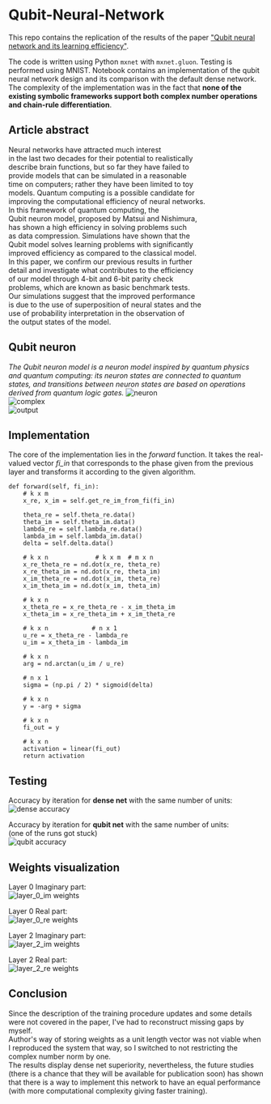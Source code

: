 # Qubit-Neural-Network
This repo contains the replication of the results of the paper ["Qubit neural network and its learning efficiency"](https://link.springer.com/article/10.1007/s00521-004-0446-8).  

The code is written using Python `mxnet` with `mxnet.gluon`. Testing is performed using MNIST. Notebook contains an implementation of the qubit neural network design and its comparison with the default dense network.  
The complexity of the implementation was in the fact that **none of the existing symbolic frameworks support both complex number operations and chain-rule differentiation**.

## Article abstract
Neural networks have attracted much interest  
in the last two decades for their potential to realistically  
describe brain functions, but so far they have failed to  
provide models that can be simulated in a reasonable  
time on computers; rather they have been limited to toy  
models. Quantum computing is a possible candidate for  
improving the computational efficiency of neural networks.  
In this framework of quantum computing, the  
Qubit neuron model, proposed by Matsui and Nishimura,   
has shown a high efficiency in solving problems such  
as data compression. Simulations have shown that the  
Qubit model solves learning problems with significantly  
improved efficiency as compared to the classical model.  
In this paper, we confirm our previous results in further  
detail and investigate what contributes to the efficiency  
of our model through 4-bit and 6-bit parity check  
problems, which are known as basic benchmark tests.  
Our simulations suggest that the improved performance  
is due to the use of superposition of neural states and the  
use of probability interpretation in the observation of  
the output states of the model.  

## Qubit neuron
*The Qubit neuron model is a neuron model inspired by quantum physics and quantum computing: its neuron states are connected to quantum states, and transitions between neuron states are based on operations derived from quantum logic gates.*
<img src="docs/images/article/neuron.png" alt="neuron"/>  
<img src="docs/images/article/complex.png" alt="complex"/>  
<img src="docs/images/article/output.png" alt="output"/>  

## Implementation
The core of the implementation lies in the *forward* function. It takes the real-valued vector *fi_in* that corresponds to the phase given from the previous layer and transforms it according to the given algorithm.  
```
def forward(self, fi_in):
    # k x m
    x_re, x_im = self.get_re_im_from_fi(fi_in)
    
    theta_re = self.theta_re.data()
    theta_im = self.theta_im.data()
    lambda_re = self.lambda_re.data()
    lambda_im = self.lambda_im.data()
    delta = self.delta.data()
    
    # k x n             # k x m  # m x n
    x_re_theta_re = nd.dot(x_re, theta_re)
    x_re_theta_im = nd.dot(x_re, theta_im)
    x_im_theta_re = nd.dot(x_im, theta_re)
    x_im_theta_im = nd.dot(x_im, theta_im)
    
    # k x n
    x_theta_re = x_re_theta_re - x_im_theta_im
    x_theta_im = x_re_theta_im + x_im_theta_re
    
    # k x n            # n x 1
    u_re = x_theta_re - lambda_re
    u_im = x_theta_im - lambda_im
    
    # k x n
    arg = nd.arctan(u_im / u_re)
    
    # n x 1
    sigma = (np.pi / 2) * sigmoid(delta)
    
    # k x n
    y = -arg + sigma
    
    # k x n
    fi_out = y
    
    # k x n
    activation = linear(fi_out)
    return activation
```

## Testing
Accuracy by iteration for **dense net** with the same number of units:  
<img src="docs/images/accuracy/dense.png" alt="dense accuracy"/>  

Accuracy by iteration for **qubit net** with the same number of units:  
(one of the runs got stuck)  
<img src="docs/images/accuracy/qubit.png" alt="qubit accuracy"/>  

## Weights visualization
Layer 0 Imaginary part:  
<img src="docs/images/weights/layer_0_im.png" alt="layer_0_im weights"/>  

Layer 0 Real part:  
<img src="docs/images/weights/layer_0_re.png" alt="layer_0_re weights"/>  

Layer 2 Imaginary part:  
<img src="docs/images/weights/layer_2_im.png" alt="layer_2_im weights"/>  

Layer 2 Real part:  
<img src="docs/images/weights/layer_2_re.png" alt="layer_2_re weights"/>  

## Conclusion
Since the description of the training procedure updates and some details were not covered in the paper, I've had to reconstruct missing gaps by myself.  
Author's way of storing weights as a unit length vector was not viable when I reproduced the system that way, so I switched to not restricting the complex number norm by one.  
The results display dense net superiority, nevertheless, the future studies (there is a chance that they will be available for publication soon) has shown that there is a way to implement this network to have an equal performance (with more computational complexity giving faster training).